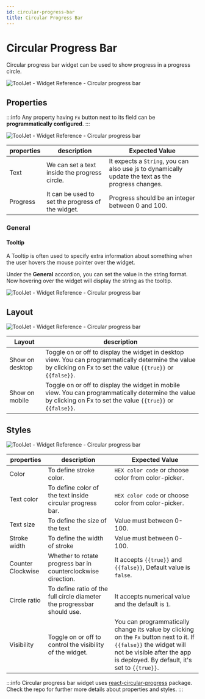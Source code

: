 ```yaml
---
id: circular-progress-bar
title: Circular Progress Bar
---
```

# Circular Progress Bar

Circular progress bar widget can be used to show progress in a progress circle.

<div style={{textAlign: 'center'}}>

<img className="screenshot-full" src="/img/widgets/circular-progressbar/cpb.png" alt="ToolJet - Widget Reference - Circular progress bar" />

</div>

## Properties

:::info
Any property having `Fx` button next to its field can be **programmatically configured**.
:::

<div style={{textAlign: 'center'}}>

<img className="screenshot-full" src="/img/widgets/circular-progressbar/prop.png" alt="ToolJet - Widget Reference - Circular progress bar" />

</div>

| properties  | description | Expected Value |
| ----------- | ----------- | --------------- |
| Text | We can set a text inside the progress circle.| It expects a `String`, you can also use js to dynamically update the text as the progress changes. |
| Progress | It can be used to set the progress of the widget. | Progress should be an integer between 0 and 100.|

### General
#### Tooltip

A Tooltip is often used to specify extra information about something when the user hovers the mouse pointer over the widget.

Under the <b>General</b> accordion, you can set the value in the string format. Now hovering over the widget will display the string as the tooltip.

<div style={{textAlign: 'center'}}>

<img className="screenshot-full" src="/img/tooltip.png" alt="ToolJet - Widget Reference - Circular progress bar" />

</div>

## Layout

<div style={{textAlign: 'center'}}>

<img className="screenshot-full" src="/img/widgets/circular-progressbar/layout.png" alt="ToolJet - Widget Reference - Circular progress bar" />

</div>

| Layout  | description |
| ----------- | ----------- |
| Show on desktop | Toggle on or off to display the widget in desktop view. You can programmatically determine the value by clicking on Fx to set the value `{{true}}` or `{{false}}`. |
| Show on mobile | Toggle on or off to display the widget in mobile view. You can programmatically determine the value by clicking on Fx to set the value `{{true}}` or `{{false}}`. |

## Styles

<div style={{textAlign: 'center'}}>

<img className="screenshot-full" src="/img/widgets/circular-progressbar/styles.png" alt="ToolJet - Widget Reference - Circular progress bar" />

</div>

| properties      | description | Expected Value |
| ----------- | ----------- | ------------------- |
| Color | To define stroke color.| `HEX color code` or choose color from color-picker. |
| Text color | To define color of the text inside circular progress bar.| `HEX color code` or choose color from color-picker. |
| Text size | To define the size of the text | Value must between 0-100. |
| Stroke width | To define the width of stroke | Value must between 0-100.|
| Counter Clockwise | Whether to rotate progress bar in counterclockwise direction. | It accepts `{{true}}` and `{{false}}`, Default value is `false`.|
| Circle ratio | To define ratio of the full circle diameter the progressbar should use. | It accepts numerical value and the default is `1`. |
| Visibility | Toggle on or off to control the visibility of the widget. | You can programmatically change its value by clicking on the `Fx` button next to it. If `{{false}}` the widget will not be visible after the app is deployed. By default, it's set to `{{true}}`. |

:::info
Circular progress bar widget uses [react-circular-progress](https://github.com/kevinsqi/react-circular-progressbar) package. Check the repo for further more details about properties and styles.
:::